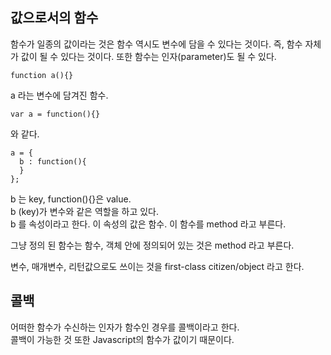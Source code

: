 ## 값으로서의 함수

함수가 일종의 값이라는 것은 함수 역시도 변수에 담을 수 있다는 것이다. 즉, 함수 자체가 값이 될 수 있다는 것이다. 또한 함수는 인자(parameter)도 될 수 있다.  

```
function a(){}
```

a 라는 변수에 담겨진 함수.

```
var a = function(){}
```

와 같다.

```
a = {
  b : function(){  
  }
};
```

b 는 key, function(){}은 value.  
b (key)가 변수와 같은 역할을 하고 있다.  
b 를 속성이라고 한다. 이 속성의 값은 함수. 이 함수를 method 라고 부른다.  

그냥 정의 된 함수는 함수, 객체 안에 정의되어 있는 것은 method 라고 부른다.  

변수, 매개변수, 리턴값으로도 쓰이는 것을 first-class citizen/object 라고 한다.  

## 콜백
어떠한 함수가 수신하는 인자가 함수인 경우를 콜백이라고 한다.  
콜백이 가능한 것 또한 Javascript의 함수가 값이기 때문이다.  
